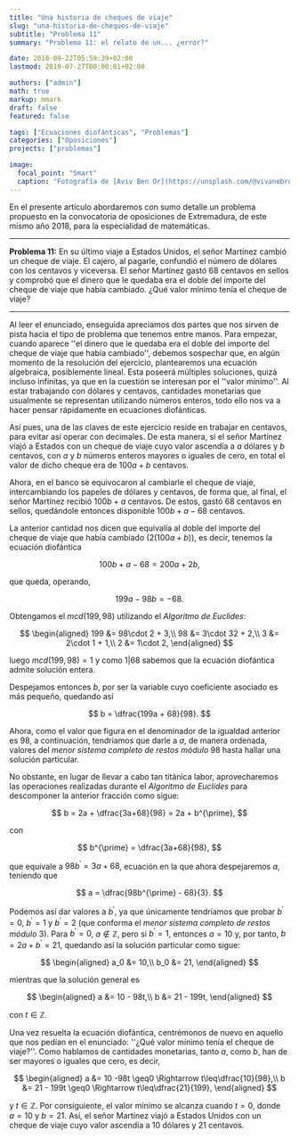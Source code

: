```yaml
---
title: "Una historia de cheques de viaje"
slug: "una-historia-de-cheques-de-viaje"
subtitle: "Problema 11"
summary: "Problema 11: el relato de un... ¿error?"

date: 2018-09-22T05:59:39+02:00
lastmod: 2019-07-27T00:00:01+02:00

authors: ["admin"]
math: true
markup: mmark
draft: false
featured: false

tags: ["Ecuaciones diofánticas", "Problemas"]
categories: ["Oposiciones"]
projects: ["problemas"]

image:
  focal_point: "Smart"
  caption: "Fotografía de [Aviv Ben Or](https://unsplash.com/@vivanebro), disponible en [Unsplash](https://unsplash.com/photos/g_Abgn1slAM)."
---
```


En el presente artículo abordaremos con sumo detalle un problema propuesto en la convocatoria de oposiciones de Extremadura, de este mismo año 2018, para la especialidad de matemáticas.

***

**Problema 11:** En su último viaje a Estados Unidos, el señor Martínez cambió un cheque de viaje. El cajero, al pagarle, confundió el número de dólares con los centavos y viceversa. El señor Martínez gastó 68 centavos en sellos y comprobó que el dinero que le quedaba era el doble del importe del cheque de viaje que había cambiado. ¿Qué valor mínimo tenía el cheque de viaje?

***

Al leer el enunciado, enseguida apreciamos dos partes que nos sirven de pista hacia el tipo de problema que tenemos entre manos. Para empezar, cuando aparece ''el dinero que le quedaba era el doble del importe del cheque de viaje que había cambiado'', debemos sospechar que, en algún momento de la resolución del ejercicio, plantearemos una ecuación algebraica, posiblemente lineal. Esta poseerá múltiples soluciones, quizá incluso infinitas, ya que en la cuestión se interesan por el ''valor mínimo''. Al estar trabajando con dólares y centavos, cantidades monetarias que usualmente se representan utilizando números enteros, todo ello nos va a hacer pensar rápidamente en ecuaciones diofánticas.

Así pues, una de las claves de este ejercicio reside en trabajar en centavos, para evitar así operar con decimales. De esta manera, si el señor Martínez viajó a Estados con un cheque de viaje cuyo valor ascendía a $a$ dólares y $b$ centavos, con $a$ y $b$ números enteros mayores o iguales de cero, en total el valor de dicho cheque era de $100a + b$ centavos.

Ahora, en el banco se equivocaron al cambiarle el cheque de viaje, intercambiando los papeles de dólares y centavos, de forma que, al final, el señor Martínez recibió $100b + a$ centavos. De estos, gastó 68 centavos en sellos, quedándole entonces disponible $100b + a - 68$ centavos.

La anterior cantidad nos dicen que equivalía al doble del importe del cheque de viaje que había cambiado ($2(100a + b)$), es decir, tenemos la ecuación diofántica 

$$
100b + a - 68 = 200a + 2b,
$$ 

que queda, operando, 

$$
199a-98b=-68.
$$

Obtengamos el $mcd(199,98)$ utilizando el *Algoritmo de Euclides*:

$$
\begin{aligned}
199 &= 98\cdot 2 + 3,\\ 
98 &= 3\cdot 32 + 2,\\
3 &= 2\cdot 1 + 1,\\
2 &= 1\cdot 2,
\end{aligned}
$$

luego $mcd(199, 98) = 1$ y como $1|68$ sabemos que la ecuación diofántica admite solución entera. 

Despejamos entonces $b$, por ser la variable cuyo coeficiente asociado es más pequeño, quedando así 

$$
b = \dfrac{199a + 68}{98}.
$$

Ahora, como el valor que figura en el denominador de la igualdad anterior es $98$, a continuación, tendríamos que darle a $a$, de manera ordenada, valores del *menor sistema completo de restos módulo* $98$ hasta hallar una solución particular.

No obstante, en lugar de llevar a cabo tan titánica labor, aprovecharemos las operaciones realizadas durante el *Algoritmo de Euclides* para descomponer la anterior fracción como sigue: 

$$
b = 2a + \dfrac{3a+68}{98} = 2a + b^{\prime},
$$

con

$$
b^{\prime} = \dfrac{3a+68}{98},
$$

que equivale a $98b^{\prime} = 3a + 68$, ecuación en la que ahora despejaremos $a$, teniendo que 

$$
a = \dfrac{98b^{\prime} - 68}{3}.
$$ 

Podemos así dar valores a $b^{\prime}$, ya que únicamente tendríamos que probar $b^{\prime}=0$, $b^{\prime}=1$ y $b^{\prime}=2$ (que conforma el *menor sistema completo de restos módulo* $3$). Para $b^{\prime}=0$, $a\notin\mathbb{Z}$, pero si $b^{\prime}=1$, entonces $a=10$ y, por tanto, $b = 2a+b^{\prime} = 21$, quedando así la solución particular como sigue:

$$
\begin{aligned}
a_0 &= 10,\\
b_0 &= 21,
\end{aligned}
$$

mientras que la solución general es

$$
\begin{aligned}
a &= 10 - 98t,\\
b &= 21 - 199t,
\end{aligned}
$$

con $t\in\mathbb{Z}$. 

Una vez resuelta la ecuación diofántica, centrémonos de nuevo en aquello que nos pedían en el enunciado: ''¿Qué valor mínimo tenía el cheque de viaje?''. Como hablamos de cantidades monetarias, tanto $a$, como $b$, han de ser mayores o iguales que cero, es decir,

$$
\begin{aligned}
a &= 10 -98t \geq0 \Rightarrow t\leq\dfrac{10}{98},\\
b &= 21 - 199t \geq0 \Rightarrow t\leq\dfrac{21}{199},
\end{aligned}
$$

y $t\in\mathbb{Z}$. Por consiguiente, el valor mínimo se alcanza cuando $t=0$, donde $a=10$ y $b=21$. Así, el señor Martínez viajó a Estados Unidos con un cheque de viaje cuyo valor ascendía a 10 dólares y 21 centavos.
